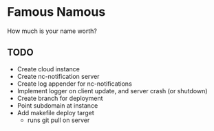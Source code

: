 Famous Namous
=============
How much is your name worth?

TODO
----

* Create cloud instance
* Create nc-notification server
* Create log appender for nc-notifications
* Implement logger on client update, and server crash (or shutdown)
* Create branch for deployment
* Point subdomain at instance
* Add makefile deploy target
  * runs git pull on server
